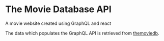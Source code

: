 # The Movie Database API

A movie website created using GraphQL and react

The data which populates the GraphQL API is retrieved from [themoviedb](https://www.themoviedb.org/documentation/api).
